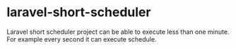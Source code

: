 # laravel-short-scheduler
Laravel short scheduler project can be able to execute less than one minute. For example every second it can execute schedule.
